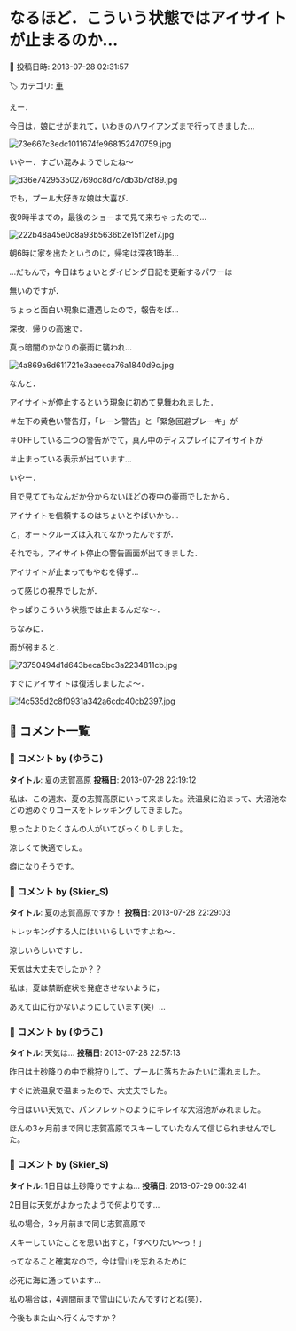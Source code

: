 # なるほど．こういう状態ではアイサイトが止まるのか…

📅 投稿日時: 2013-07-28 02:31:57

🏷️ カテゴリ: [車](cba0e8330b3f2ded7c1addfacc75d4547.md)

えー．


今日は，娘にせがまれて，いわきのハワイアンズまで行ってきました…




![73e667c3edc1011674fe968152470759.jpg](images/73e667c3edc1011674fe968152470759.jpg)




いやー．すごい混みようでしたね～




![d36e742953502769dc8d7c7db3b7cf89.jpg](images/d36e742953502769dc8d7c7db3b7cf89.jpg)




でも，プール大好きな娘は大喜び．


夜9時半までの，最後のショーまで見て来ちゃったので…




![222b48a45e0c8a93b5636b2e15f12ef7.jpg](images/222b48a45e0c8a93b5636b2e15f12ef7.jpg)




朝6時に家を出たというのに，帰宅は深夜1時半…


…だもんで，今日はちょいとダイビング日記を更新するパワーは


無いのですが．


ちょっと面白い現象に遭遇したので，報告をば…





深夜．帰りの高速で．


真っ暗闇のかなりの豪雨に襲われ…




![4a869a6d611721e3aaeeca76a1840d9c.jpg](images/4a869a6d611721e3aaeeca76a1840d9c.jpg)




なんと．


アイサイトが停止するという現象に初めて見舞われました．


＃左下の黄色い警告灯，「レーン警告」と「緊急回避ブレーキ」が


＃OFFしている二つの警告がでて，真ん中のディスプレイにアイサイトが


＃止まっている表示が出ています…


いやー．


目で見ててもなんだか分からないほどの夜中の豪雨でしたから．


アイサイトを信頼するのはちょいとやばいかも…


と，オートクルーズは入れてなかったんですが．


それでも，アイサイト停止の警告画面が出てきました．





アイサイトが止まってもやむを得ず…


って感じの視界でしたが．


やっぱりこういう状態では止まるんだな～．





ちなみに．


雨が弱まると．




![73750494d1d643beca5bc3a2234811cb.jpg](images/73750494d1d643beca5bc3a2234811cb.jpg)




すぐにアイサイトは復活しましたよ～．




![f4c535d2c8f0931a342a6cdc40cb2397.jpg](images/f4c535d2c8f0931a342a6cdc40cb2397.jpg)

## 💬 コメント一覧

### 💬 コメント by (ゆうこ)
**タイトル**: 夏の志賀高原
**投稿日**: 2013-07-28 22:19:12

私は、この週末、夏の志賀高原にいって来ました。渋温泉に泊まって、大沼池などの池めぐりコースをトレッキングしてきました。

思ったよりたくさんの人がいてびっくりしました。

涼しくて快適でした。

癖になりそうです。

### 💬 コメント by (Skier_S)
**タイトル**: 夏の志賀高原ですか！
**投稿日**: 2013-07-28 22:29:03

トレッキングする人にはいいらしいですよね～．

涼しいらしいですし．

天気は大丈夫でしたか？？



私は，夏は禁断症状を発症させないように，

あえて山に行かないようにしています(笑）…

### 💬 コメント by (ゆうこ)
**タイトル**: 天気は…
**投稿日**: 2013-07-28 22:57:13

昨日は土砂降りの中で桃狩りして、プールに落ちたみたいに濡れました。

すぐに渋温泉で温まったので、大丈夫でした。

今日はいい天気で、パンフレットのようにキレイな大沼池がみれました。

ほんの3ヶ月前まで同じ志賀高原でスキーしていたなんて信じられませんでした。

### 💬 コメント by (Skier_S)
**タイトル**: 1日目は土砂降りですよね…
**投稿日**: 2013-07-29 00:32:41

2日目は天気がよかったようで何よりです…



私の場合，3ヶ月前まで同じ志賀高原で

スキーしていたことを思い出すと，「すべりたい～っ！」

ってなること確実なので，今は雪山を忘れるために

必死に海に通っています…



私の場合は，4週間前まで雪山にいたんですけどね(笑）．

今後もまた山へ行くんですか？

